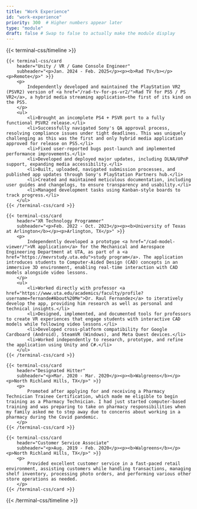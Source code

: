 ```yaml
---
title: "Work Experience"
id: "work-experience"
priority: 300  # Higher numbers appear later
type: "module"
draft: false # Swap to false to actually make the module display
---
```


{{< terminal-css/timeline >}}

    {{< terminal-css/card
        header="Unity / VR / Game Console Engineer"
        subheader="<p>Jan. 2024 - Feb. 2025</p><p><b>Rad TV</b></p><p>Remote</p>" >}}
        <p>
            Independently developed and maintained the PlayStation VR2 (PSVR2) version of <a href="/rad-tv-for-ps-vr2/">Rad TV for PS5 / PS VR2</a>, a hybrid media streaming application—the first of its kind on the PS5.
        </p>
        <ul>
            <li>Brought an incomplete PS4 + PSVR port to a fully functional PSVR2 release.</li>
            <li>Successfully navigated Sony's QA approval process, resolving compliance issues under tight deadlines. This was uniquely challenging as this was the first and only hybrid media application approved for release on PS5.</li>
            <li>Fixed user-reported bugs post-launch and implemented performance improvements.</li>
            <li>Developed and deployed major updates, including DLNA/UPnP support, expanding media accessibility.</li>
            <li>Built, uploaded, navigated submission processes, and published app updates through Sony's PlayStation Partners hub.</li>
            <li>Created and maintained meticulous documentation, including user guides and changelogs, to ensure transparency and usability.</li>
            <li>Managed development tasks using Kanban-style boards to track progress.</li>
        </ul>
    {{< /terminal-css/card >}}

    {{< terminal-css/card
        header="XR Technology Programmer"
        subheader="<p>Feb. 2022 - Oct. 2023</p><p><b>University of Texas at Arlington</b></p><p>Arlington, TX</p>" >}}
        <p>
            Independently developed a prototype <a href="/cad-model-viewer/">VR application</a> for the Mechanical and Aerospace Engineering Department at UTA, as part of a <a href="https://mevrstudy.uta.edu">study program</a>. The application introduces students to Computer-Aided Design (CAD) concepts in an immersive 3D environment, enabling real-time interaction with CAD models alongside video lessons.
        </p>
        <ul>
            <li>Worked directly with professor <a href="https://www.uta.edu/academics/faculty/profile?username=fernande#About%20Me">Dr. Raul Fernandez</a> to iteratively develop the app, providing him research as well as personal and technical insights.</li>
            <li>Designed, implemented, and documented tools for professors to create VR experiences that engage students with interactive CAD models while following video lessons.</li>
            <li>Developed cross-platform compatibility for Google Cardboard (Android), SteamVR (Windows), and Meta Quest devices.</li>
            <li>Worked independently to research, prototype, and refine the application using Unity and C#.</li>
        </ul>
    {{< /terminal-css/card >}}

    {{< terminal-css/card
        header="Designated Hitter"
        subheader="<p>Mar. 2020 - Mar. 2020</p><p><b>Walgreens</b></p><p>North Richland Hills, TX</p>" >}}
        <p>
            Promoted after applying for and receiving a Pharmacy Technician Trainee Certification, which made me eligible to begin training as a Pharmacy Technician. I had just started computer-based training and was preparing to take on pharmacy responsibilities when my family asked me to step away due to concerns about working in a pharmacy during the Covid pandemic.
        </p>
    {{< /terminal-css/card >}}

    {{< terminal-css/card
        header="Customer Service Associate"
        subheader="<p>Aug. 2019 - Feb. 2020</p><p><b>Walgreens</b></p><p>North Richland Hills, TX</p>" >}}
        <p>
            Provided excellent customer service in a fast-paced retail environment, assisting customers while handling transactions, managing shelf inventory, processing photo orders, and performing various other store operations as needed.
        </p>
    {{< /terminal-css/card >}}

{{< /terminal-css/timeline >}}
